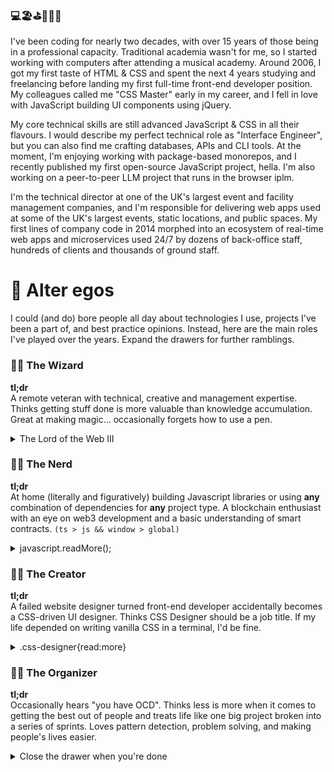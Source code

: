 ### 💻🏖️⛳🎾🥩🍷

I've been coding for nearly two decades, with over 15 years of those being in a professional capacity. Traditional academia wasn't for me, so I started working with computers after attending a musical academy. Around 2006, I got my first taste of HTML & CSS and spent the next 4 years studying and freelancing before landing my first full-time front-end developer position. My colleagues called me "CSS Master" early in my career, and I fell in love with JavaScript building UI components using jQuery.

My core technical skills are still advanced JavaScript & CSS in all their flavours. I would describe my perfect technical role as "Interface Engineer", but you can also find me crafting databases, APIs and CLI tools. At the moment, I'm enjoying working with package-based monorepos, and I recently published my first open-source JavaScript project, hella. I'm also working on a peer-to-peer LLM project that runs in the browser iplm.

I'm the technical director at one of the UK's largest event and facility management companies, and I'm responsible for delivering web apps used at some of the UK's largest events, static locations, and public spaces. My first lines of company code in 2014 morphed into an ecosystem of real-time web apps and microservices used 24/7 by dozens of back-office staff, hundreds of clients and thousands of ground staff. 

# 🦸 Alter egos

I could (and do) bore people all day about technologies I use, projects I've been a part of, and best practice opinions. Instead, here are the main roles I've played over the years. Expand the drawers for further ramblings.

### 🧙‍♂️ The Wizard 

**tl;dr**  
A remote veteran with technical, creative and management expertise. Thinks getting stuff done is more valuable than knowledge accumulation. Great at making magic... occasionally forgets how to use a pen. 

<details>
  <summary>The Lord of the Web III</summary>
  <br>

  I consider myself a web solution architect, a full-stack developer, a UX/UI designer, and a technical project manager. I'm passionate about the entire project lifecycle but I'm now more focused on project architecture, UI development, performance, and Agile project management.

  Over a decade I've hired, trained and led ~20 full-time and freelance staff from Europe and Asia remotely, and I'm responsible for a team that supports our core business 24 hours a day.
  
  I've worked with clients, designers, developers, content writers and others from the UK, Spain, Vietnam, Singapore, Russia, Estonia, Ukraine, Indonesia, Malaysia, Australia, Canada and the USA.
</details>

### 🧑‍🔬 The Nerd

**tl;dr**  
At home (literally and figuratively) building Javascript libraries or using **any** combination of dependencies for **any** project type. A blockchain enthusiast with an eye on web3 development and a basic understanding of smart contracts. `(ts > js && window > global)`

<details>
  <summary>javascript.readMore();</summary>
  <br>

  Back in 2010, I was a jQuery ninja, building UI components and utility libraries with the famous $. I went through a Knockout/Backbone/Ember phase before focusing on React and Angular while still trying everything in between. Of the most recent frameworks, I think Astro and NextJS are the most interesting to work with. 

  Building with zero dependency JavaScript is fun but rarely practical in a work environment. I don't have strong opinions about this vs that framework or library. Everything is just an abstraction, a dialect of a language I've spoken for 15 years.

  Below are some of the technologies I've used over the years. It's not a comprehensive list and excludes anything I know but don't enjoy. 

  - NodeJS
  - Angular Ecosystem
  - React Ecosystem
  - NextJS
  - Ionic
  - Astro
  - HTML/(S)CSS/Tailwind
  - Express/NestJS/MongoDB
  - REST/GraphQL/Websockets
  - Progressive Web Apps
  - Unit Testing (Vitest, Jest, etc...)
  - e2e Testing (Cypress/Playwright)
  - (Web3|Ethers)JS
  - Solidity/Hardhat

  **Please note:**
  I am a senior-level developer with experience and interest in these technologies. I don't use them all daily, and I can't remember/explain every concept off the top of my head. However, I can easily (re)immerse myself in any technology for a relatively short period and bring myself up to speed. 
</details>

### 🧑‍🎨 The Creator

**tl;dr**  
A failed website designer turned front-end developer accidentally becomes a CSS-driven UI designer. Thinks CSS Designer should be a job title. If my life depended on writing vanilla CSS in a terminal, I'd be fine.

<details>
  <summary>.css-designer{read:more}</summary>
  <br>

  In one of my first roles I delivered a web app without using any design software. All we had were paper wireframes and an early version of Bootstrap. Turns out I had a skill for creating user-friendly app interfaces, not "pixel-perfect" websites.

  I've always been passionate about designing apps and working with design systems. From a technical perspective, I've journeyed from plain old CSS to LESS and SCSS, then onto Tailwind, PostCSS and CSS-in-JS, and I've always treated CSS as a first-class citizen.

  I think the days of spending hours in design software and handing off static designs are long gone. Much of modern interface design is dynamic, iterative,  and often centres around pre-existing UI libraries. Having a UI/CSS-focused developer, separate from business logic, is a great idea.
</details>

### 👨‍💻 The Organizer

**tl;dr**  
Occasionally hears "you have OCD". Thinks less is more when it comes to getting the best out of people and treats life like one big project broken into a series of sprints. Loves pattern detection, problem solving, and making people's lives easier.


<details>
  <summary>Close the drawer when you're done</summary>
  <br>

  Kanban boards, sprints and to-do lists are at the core of my daily life. My categories have categories, and I prefer frequent communication over maintaining documentation. Visualizing projects, expanding up ideas, and then breaking them into a series of tasks and sub-tasks is second nature. 

  Since 2014, I've bridged the gap between C-suite/director-level stakeholders, team members and end users, transforming their visions and issues into actions. Most things start with ambiguity, if I say "I don't know", it's always followed by "yet".

  I've scaled multiple projects in a connected ecosystem and built a solid team over a decade. I've successfully dealt with personnel, budget, deadline, and other hurdles consistently. When I'm not working I also enjoy solving problems at speed by playing sports, and playing games like chess. 
</details>
